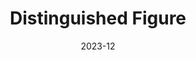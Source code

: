 ---
title: Distinguished Figure
date: 2023-12
description: A chibi little figure that can have either a hood or some hair.
---